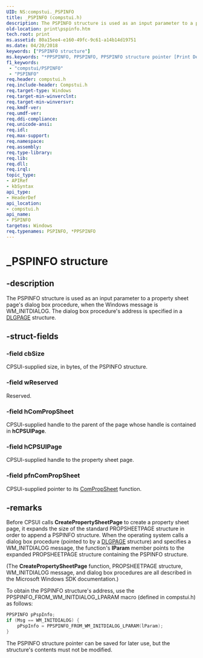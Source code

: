```yaml
---
UID: NS:compstui._PSPINFO
title: _PSPINFO (compstui.h)
description: The PSPINFO structure is used as an input parameter to a property sheet page's dialog box procedure, when the Windows message is WM_INITDIALOG. The dialog box procedure's address is specified in a DLGPAGE structure.
old-location: print\pspinfo.htm
tech.root: print
ms.assetid: 80a15ee4-e160-49fc-9c61-a14b14d19751
ms.date: 04/20/2018
keywords: ["PSPINFO structure"]
ms.keywords: "*PPSPINFO, PPSPINFO, PPSPINFO structure pointer [Print Devices], PSPINFO, PSPINFO structure [Print Devices], _PSPINFO, compstui/PPSPINFO, compstui/PSPINFO, cpsuifnc_0e5bb634-1f21-4e4d-aee9-c45ff0dc1c26.xml, print.pspinfo"
f1_keywords:
 - "compstui/PSPINFO"
 - "PSPINFO"
req.header: compstui.h
req.include-header: Compstui.h
req.target-type: Windows
req.target-min-winverclnt: 
req.target-min-winversvr: 
req.kmdf-ver: 
req.umdf-ver: 
req.ddi-compliance: 
req.unicode-ansi: 
req.idl: 
req.max-support: 
req.namespace: 
req.assembly: 
req.type-library: 
req.lib: 
req.dll: 
req.irql: 
topic_type:
- APIRef
- kbSyntax
api_type:
- HeaderDef
api_location:
- compstui.h
api_name:
- PSPINFO
targetos: Windows
req.typenames: PSPINFO, *PPSPINFO
---
```


# _PSPINFO structure

## -description

The PSPINFO structure is used as an input parameter to a property sheet page's dialog box procedure, when the Windows message is WM_INITDIALOG. The dialog box procedure's address is specified in a [DLGPAGE](https://docs.microsoft.com/windows-hardware/drivers/ddi/compstui/ns-compstui-_dlgpage) structure.

## -struct-fields

### -field cbSize

CPSUI-supplied size, in bytes, of the PSPINFO structure.

### -field wReserved

Reserved.

### -field hComPropSheet

CPSUI-supplied handle to the parent of the page whose handle is contained in **hCPSUIPage**.

### -field hCPSUIPage

CPSUI-supplied handle to the property sheet page.

### -field pfnComPropSheet

CPSUI-supplied pointer to its [ComPropSheet](https://docs.microsoft.com/windows-hardware/drivers/ddi/compstui/nc-compstui-pfncompropsheet) function.

## -remarks

Before CPSUI calls **CreatePropertySheetPage** to create a property sheet page, it expands the size of the standard PROPSHEETPAGE structure in order to append a PSPINFO structure. When the operating system calls a dialog box procedure (pointed to by a [DLGPAGE](https://docs.microsoft.com/windows-hardware/drivers/ddi/compstui/ns-compstui-_dlgpage) structure) and specifies a WM_INITDIALOG message, the function's **lParam** member points to the expanded PROPSHEETPAGE structure containing the PSPINFO structure.

(The **CreatePropertySheetPage** function, PROPSHEETPAGE structure, WM_INITDIALOG message, and dialog box procedures are all described in the Microsoft Windows SDK documentation.)

To obtain the PSPINFO structure's address, use the PPSPINFO_FROM_WM_INITDIALOG_LPARAM macro (defined in compstui.h) as follows:

```cpp
PPSPINFO pPspInfo;
if (Msg == WM_INITDIALOG) {
    pPspInfo = PPSPINFO_FROM_WM_INITDIALOG_LPARAM(lParam);
}
```

The PSPINFO structure pointer can be saved for later use, but the structure's contents must not be modified.
